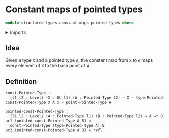 # Constant maps of pointed types

```agda
module structured-types.constant-maps-pointed-types where
```

<details><summary>Imports</summary>

```agda
open import foundation.dependent-pair-types
open import foundation.identity-types
open import foundation.universe-levels

open import structured-types.pointed-maps
open import structured-types.pointed-types
```

</details>

## Idea

Given a type `X` and a pointed type `A`, the constant map from `X` to `A` maps
every element of `X` to the base point of `A`.

## Definition

```agda
const-Pointed-Type :
  {l1 l2 : Level} (X : UU l1) (A : Pointed-Type l2) → X → type-Pointed-Type A
const-Pointed-Type X A x = point-Pointed-Type A

pointed-const-Pointed-Type :
  {l1 l2 : Level} (A : Pointed-Type l1) (B : Pointed-Type l2) → A →* B
pr1 (pointed-const-Pointed-Type A B) =
  const-Pointed-Type (type-Pointed-Type A) B
pr2 (pointed-const-Pointed-Type A B) = refl
```
